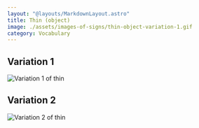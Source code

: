 ```yaml
---
layout: "@layouts/MarkdownLayout.astro"
title: Thin (object)
image: ./assets/images-of-signs/thin-object-variation-1.gif
category: Vocabulary
---
```


## Variation 1

![Variation 1 of thin](@signs/thin-object-variation-1.gif)

## Variation 2

![Variation 2 of thin](@signs/thin-object-variation-2.gif)
